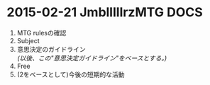 # 2015-02-21 JmblllllrzMTG DOCS

1. MTG rulesの確認
2. Subject
 1. 意思決定のガイドライン
<br>*(以後、この"意思決定ガイドライン"をベースとする。)*
 2. Free
 3. (2をベースとして)今後の短期的な活動
